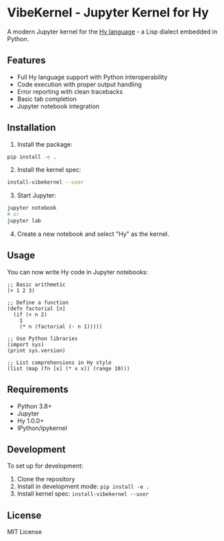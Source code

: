 # VibeKernel - Jupyter Kernel for Hy

A modern Jupyter kernel for the [Hy language](https://hylang.org/) - a Lisp dialect embedded in Python.

## Features

- Full Hy language support with Python interoperability
- Code execution with proper output handling
- Error reporting with clean tracebacks
- Basic tab completion
- Jupyter notebook integration

## Installation

1. Install the package:
```bash
pip install -e .
```

2. Install the kernel spec:
```bash
install-vibekernel --user
```

3. Start Jupyter:
```bash
jupyter notebook
# or
jupyter lab
```

4. Create a new notebook and select "Hy" as the kernel.

## Usage

You can now write Hy code in Jupyter notebooks:

```hy
;; Basic arithmetic
(+ 1 2 3)

;; Define a function
(defn factorial [n]
  (if (< n 2)
    1
    (* n (factorial (- n 1)))))

;; Use Python libraries
(import sys)
(print sys.version)

;; List comprehensions in Hy style
(list (map (fn [x] (* x x)) (range 10)))
```

## Requirements

- Python 3.8+
- Jupyter
- Hy 1.0.0+
- IPython/ipykernel

## Development

To set up for development:

1. Clone the repository
2. Install in development mode: `pip install -e .`
3. Install kernel spec: `install-vibekernel --user`

## License

MIT License